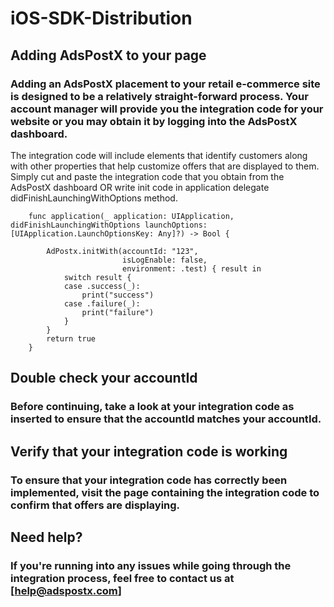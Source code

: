 # iOS-SDK-Distribution
## Adding AdsPostX to your page
### Adding an AdsPostX placement to your retail e-commerce site is designed to be a relatively straight-forward process. Your account manager will provide you the integration code for your website or you may obtain it by logging into the AdsPostX dashboard.

The integration code will include elements that identify customers along with other properties that help customize offers that are displayed to them.  
Simply cut and paste the integration code that you obtain from the AdsPostX dashboard OR write init code in application delegate didFinishLaunchingWithOptions method.

```
    func application(_ application: UIApplication, didFinishLaunchingWithOptions launchOptions: [UIApplication.LaunchOptionsKey: Any]?) -> Bool {
        
        AdPostx.initWith(accountId: "123",
                         isLogEnable: false,
                         environment: .test) { result in
            switch result {
            case .success(_):
                print("success")
            case .failure(_):
                print("failure")
            }
        }
        return true
    }
```
## Double check your accountId
### Before continuing, take a look at your integration code as inserted to ensure that the accountId matches your accountId.
## Verify that your integration code is working
### To ensure that your integration code has correctly been implemented, visit the page containing the integration code to confirm that offers are displaying.
## Need help?
### If you're running into any issues while going through the integration process, feel free to contact us at [help@adspostx.com]

